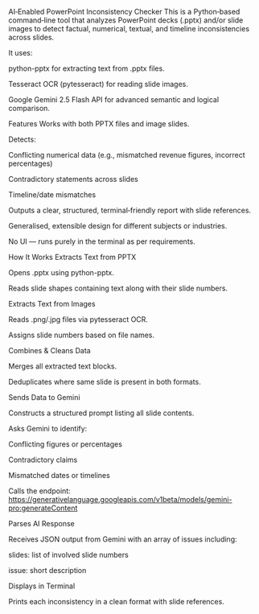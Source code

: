 AI‑Enabled PowerPoint Inconsistency Checker
This is a Python‑based command‑line tool that analyzes PowerPoint decks (.pptx) and/or slide images to detect factual, numerical, textual, and timeline inconsistencies across slides.

It uses:

python-pptx for extracting text from .pptx files.

Tesseract OCR (pytesseract) for reading slide images.

Google Gemini 2.5 Flash API for advanced semantic and logical comparison.

Features
Works with both PPTX files and image slides.

Detects:

Conflicting numerical data (e.g., mismatched revenue figures, incorrect percentages)

Contradictory statements across slides

Timeline/date mismatches

Outputs a clear, structured, terminal‑friendly report with slide references.

Generalised, extensible design for different subjects or industries.

No UI — runs purely in the terminal as per requirements.

How It Works
Extracts Text from PPTX

Opens .pptx using python-pptx.

Reads slide shapes containing text along with their slide numbers.

Extracts Text from Images

Reads .png/.jpg files via pytesseract OCR.

Assigns slide numbers based on file names.

Combines & Cleans Data

Merges all extracted text blocks.

Deduplicates where same slide is present in both formats.

Sends Data to Gemini

Constructs a structured prompt listing all slide contents.

Asks Gemini to identify:

Conflicting figures or percentages

Contradictory claims

Mismatched dates or timelines

Calls the endpoint:
https://generativelanguage.googleapis.com/v1beta/models/gemini-pro:generateContent

Parses AI Response

Receives JSON output from Gemini with an array of issues including:

slides: list of involved slide numbers

issue: short description

Displays in Terminal

Prints each inconsistency in a clean format with slide references.

